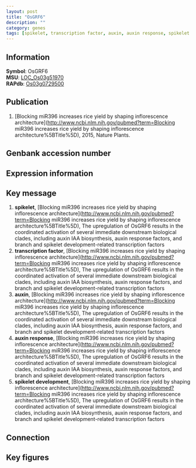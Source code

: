 ```yaml
---
layout: post
title: "OsGRF6"
description: ""
category: genes
tags: [spikelet, transcription factor, auxin, auxin response, spikelet development]
---
```


## Information
__Symbol__: OsGRF6  
__MSU__: [LOC_Os03g51970](http://rice.plantbiology.msu.edu/cgi-bin/ORF_infopage.cgi?orf=LOC_Os03g51970)  
__RAPdb__: [Os03g0729500](http://rapdb.dna.affrc.go.jp/viewer/gbrowse_details/irgsp1?name=Os03g0729500)  

## Publication
1. [Blocking miR396 increases rice yield by shaping inflorescence architecture](http://www.ncbi.nlm.nih.gov/pubmed?term=Blocking miR396 increases rice yield by shaping inflorescence architecture%5BTitle%5D), 2015, Nature Plants.

## Genbank accession number

## Expression information

## Key message
1. __spikelet__, [Blocking miR396 increases rice yield by shaping inflorescence architecture](http://www.ncbi.nlm.nih.gov/pubmed?term=Blocking miR396 increases rice yield by shaping inflorescence architecture%5BTitle%5D),  The upregulation of OsGRF6 results in the coordinated activation of several immediate downstream biological clades, including auxin IAA biosynthesis, auxin response factors, and branch and spikelet development-related transcription factors
2. __transcription factor__, [Blocking miR396 increases rice yield by shaping inflorescence architecture](http://www.ncbi.nlm.nih.gov/pubmed?term=Blocking miR396 increases rice yield by shaping inflorescence architecture%5BTitle%5D),  The upregulation of OsGRF6 results in the coordinated activation of several immediate downstream biological clades, including auxin IAA biosynthesis, auxin response factors, and branch and spikelet development-related transcription factors
3. __auxin__, [Blocking miR396 increases rice yield by shaping inflorescence architecture](http://www.ncbi.nlm.nih.gov/pubmed?term=Blocking miR396 increases rice yield by shaping inflorescence architecture%5BTitle%5D),  The upregulation of OsGRF6 results in the coordinated activation of several immediate downstream biological clades, including auxin IAA biosynthesis, auxin response factors, and branch and spikelet development-related transcription factors
4. __auxin response__, [Blocking miR396 increases rice yield by shaping inflorescence architecture](http://www.ncbi.nlm.nih.gov/pubmed?term=Blocking miR396 increases rice yield by shaping inflorescence architecture%5BTitle%5D),  The upregulation of OsGRF6 results in the coordinated activation of several immediate downstream biological clades, including auxin IAA biosynthesis, auxin response factors, and branch and spikelet development-related transcription factors
5. __spikelet development__, [Blocking miR396 increases rice yield by shaping inflorescence architecture](http://www.ncbi.nlm.nih.gov/pubmed?term=Blocking miR396 increases rice yield by shaping inflorescence architecture%5BTitle%5D),  The upregulation of OsGRF6 results in the coordinated activation of several immediate downstream biological clades, including auxin IAA biosynthesis, auxin response factors, and branch and spikelet development-related transcription factors

## Connection

## Key figures


